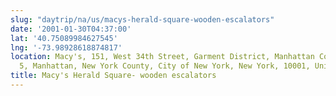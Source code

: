 ```yaml
---
slug: "daytrip/na/us/macys-herald-square-wooden-escalators"
date: '2001-01-30T04:37:00'
lat: '40.75089984627545'
lng: '-73.98928618874817'
location: Macy's, 151, West 34th Street, Garment District, Manhattan Community Board
  5, Manhattan, New York County, City of New York, New York, 10001, United States
title: Macy's Herald Square- wooden escalators
---
```



